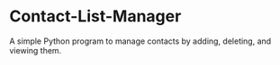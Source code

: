 # Contact-List-Manager
A simple Python program to manage contacts by adding, deleting, and viewing them.
